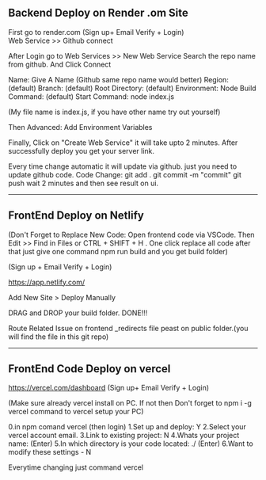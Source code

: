 <h2>Backend Deploy on Render .om Site </h2>

First go to render.com (Sign up+ Email Verify + Login)<br/>
Web Service >> Github connect 


After Login go to Web Services >> New Web Service
Search the repo name from github. And Click Connect

  Name: Give A Name (Github same repo name would better)
  Region: (default)
  Branch: (default)
  Root Directory: (default)
  Environment: Node
  Build Command: (default)
  Start Command: node index.js

  (My file name is index.js, if you have other name try out yourself)

Then Advanced: Add Environment Variables

Finally, Click on "Create Web Service" it will take upto 2 minutes.
After successfully deploy you get your server link.

Every time change automatic it will update via github. just you need to update github code.
Code Change: git add . git commit -m "commit" git push
wait 2 minutes and then see result on ui.

<hr/>

<h2>FrontEnd Deploy on Netlify</h2>

(Don't Forget to Replace New Code: Open frontend code via VSCode. Then Edit >> Find in Files or 
CTRL + SHIFT + H . One click replace all code
after that just give one command npm run build and you get build folder)




(Sign up + Email Verify + Login)

https://app.netlify.com/ 

Add New Site > Deploy Manually

DRAG and DROP your build folder. DONE!!!


Route Related Issue on frontend _redirects file peast on public folder.(you will find the file in this git repo)

<hr/>

<h2>FrontEnd Code Deploy on vercel</h2>


https://vercel.com/dashboard (Sign up+ Email Verify + Login)

(Make sure already vercel install on PC. If not then Don't forget to npm i -g vercel command to vercel setup your PC)

0.in npm comand vercel (then login)
1.Set up and deploy: Y
2.Select your vercel account email.
3.Link to existing project: N
4.Whats your project name: (Enter)
5.In which directory is your code located: ./ (Enter)
6.Want to modify these settings - N


Everytime changing just command vercel





